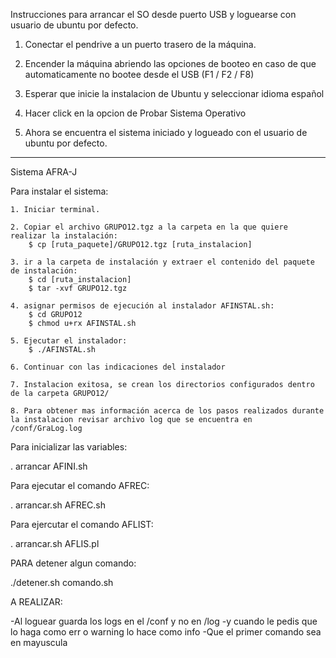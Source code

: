 Instrucciones para arrancar el SO desde puerto USB y loguearse con usuario de ubuntu por defecto.

1) Conectar el pendrive a un puerto trasero de la máquina.

2) Encender la máquina abriendo las opciones de booteo en caso de que automaticamente no bootee desde el USB (F1 / F2 / F8)

3) Esperar que inicie la instalacion de Ubuntu y seleccionar idioma español

4) Hacer click en la opcion de Probar Sistema Operativo

5) Ahora se encuentra el sistema iniciado y logueado con el usuario de ubuntu por defecto.

------------------------------------------------------------------------

Sistema AFRA-J

Para instalar el sistema:
	
	1. Iniciar terminal.
	
	2. Copiar el archivo GRUPO12.tgz a la carpeta en la que quiere realizar la instalación:
		$ cp [ruta_paquete]/GRUPO12.tgz [ruta_instalacion]

	3. ir a la carpeta de instalación y extraer el contenido del paquete de instalación:
		$ cd [ruta_instalacion]
		$ tar -xvf GRUPO12.tgz

	4. asignar permisos de ejecución al instalador AFINSTAL.sh:
		$ cd GRUPO12
		$ chmod u+rx AFINSTAL.sh

	5. Ejecutar el instalador:
		$ ./AFINSTAL.sh

	6. Continuar con las indicaciones del instalador
	
	7. Instalacion exitosa, se crean los directorios configurados dentro de la carpeta GRUPO12/
	
	8. Para obtener mas información acerca de los pasos realizados durante la instalacion revisar archivo log que se encuentra en /conf/GraLog.log
	
 

Para inicializar las variables:

. arrancar AFINI.sh

Para ejecutar el comando AFREC:

. arrancar.sh AFREC.sh

Para ejercutar el comando AFLIST:

. arrancar.sh AFLIS.pl


PARA detener algun comando:

./detener.sh comando.sh


A REALIZAR:

-Al loguear guarda los logs en el /conf y no en /log
-y cuando le pedis que lo haga como err o warning lo hace como info
-Que el primer comando sea en mayuscula
